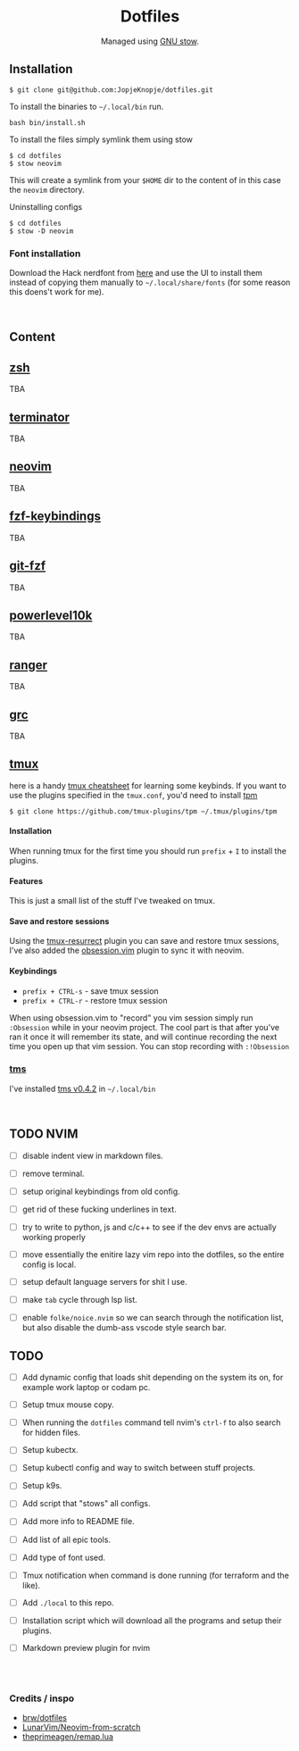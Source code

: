 <div align=center>

# Dotfiles

Managed using [GNU stow](https://www.gnu.org/software/stow/).

</div>

## Installation

```
$ git clone git@github.com:JopjeKnopje/dotfiles.git
```

To install the binaries to `~/.local/bin` run.
```
bash bin/install.sh
```




To install the files simply symlink them using stow
```
$ cd dotfiles
$ stow neovim
```
This will create a symlink from your `$HOME` dir to the content of in this case the `neovim` directory.


Uninstalling configs
```
$ cd dotfiles
$ stow -D neovim 
```


### Font installation

Download the Hack nerdfont from [here](https://github.com/ryanoasis/nerd-fonts/releases/download/v3.3.0/Hack.zip) and use the UI to install them instead of copying them manually to `~/.local/share/fonts` (for some reason this doens't work for me).

<br>


## Content
## [zsh](https://www.zsh.org/)
TBA
## [terminator](https://gnome-terminator.org/)
TBA
## [neovim](https://github.com/neovim/neovim/releases/tag/v0.10.4)
TBA
## [fzf-keybindings](https://github.com/junegunn/fzf?tab=readme-ov-file#key-bindings-for-command-line)
TBA
## [git-fzf](https://github.com/junegunn/fzf-git.sh)
TBA
## [powerlevel10k](https://github.com/romkatv/powerlevel10k)
TBA
## [ranger](https://github.com/ranger/ranger)
TBA
## [grc](https://github.com/garabik/grc)
TBA
## [tmux](https://github.com/tmux/tmux)
here is a handy [tmux cheatsheet](https://tmuxcheatsheet.com/) for learning some keybinds.
If you want to use the plugins specified in the `tmux.conf`, you'd need to install [tpm](https://github.com/tmux-plugins/tpm)
```
$ git clone https://github.com/tmux-plugins/tpm ~/.tmux/plugins/tpm
```

#### Installation
When running tmux for the first time you should run `prefix` + `I` to install the plugins.


#### Features
This is just a small list of the stuff I've tweaked on tmux.


#### Save and restore sessions

Using the [tmux-resurrect](https://github.com/tmux-plugins/tmux-resurrect?tab=readme-ov-file) plugin you can save and restore tmux sessions, I've also added the [obsession.vim](https://github.com/tpope/vim-obsession) plugin to sync it with neovim.

#### Keybindings
- `prefix + CTRL-s` - save tmux session 
- `prefix + CTRL-r` - restore tmux session 

When using obsession.vim to "record" you vim session simply run `:Obsession` while in your neovim project.
The cool part is that after you've ran it once it will remember its state, and will continue recording the next time you open up that vim session.
You can stop recording with `:!Obsession`

### [tms](https://github.com/jrmoulton/tmux-sessionizer)
I've installed [tms v0.4.2](https://github.com/jrmoulton/tmux-sessionizer/releases/tag/v0.4.2) in `~/.local/bin`

<br>

## TODO NVIM
- [ ] disable indent view in markdown files.
- [ ] remove terminal.
- [ ] setup original keybindings from old config.
- [ ] get rid of these fucking underlines in text.
- [ ] try to write to python, js and c/c++ to see if the dev envs are actually working properly
- [ ] move essentially the enitire lazy vim repo into the dotfiles, so the entire config is local.
- [ ] setup default language servers for shit I use.
- [ ] make `tab` cycle through lsp list.
- [ ] enable `folke/noice.nvim` so we can search through the notification list, but also disable the dumb-ass vscode style search bar.



## TODO
- [ ] Add dynamic config that loads shit depending on the system its on, for example work laptop or codam pc.
- [ ] Setup tmux mouse copy.
- [ ] When running the `dotfiles` command tell nvim's `ctrl-f` to also search for hidden files.
- [ ] Setup kubectx.
- [ ] Setup kubectl config and way to switch between stuff projects.
- [ ] Setup k9s.
- [ ] Add script that "stows" all configs.
- [ ] Add more info to README file.
- [ ] Add list of all epic tools.
- [ ] Add type of font used.
- [ ] Tmux notification when command is done running (for terraform and the like). 
- [ ] Add `./local` to this repo.
- [ ] Installation script which will download all the programs and setup their plugins.
- [ ] Markdown preview plugin for nvim


<br>
<br>


### Credits / inspo
- [brw/dotfiles](https://github.com/brw/dotfiles)
- [LunarVim/Neovim-from-scratch](https://www.youtube.com/watch?v=ctH-a-1eUME&list=PLhoH5vyxr6Qq41NFL4GvhFp-WLd5xzIzZ)
- [theprimeagen/remap.lua](https://github.com/ThePrimeagen/init.lua/blob/master/lua/theprimeagen/remap.lua)

